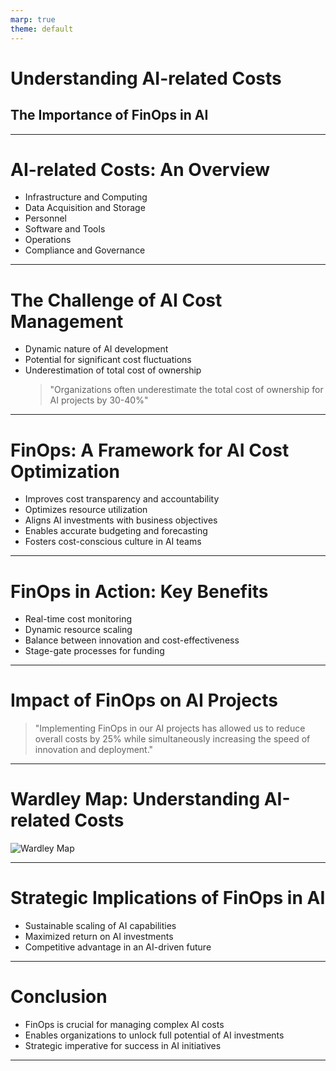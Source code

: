```yaml
---
marp: true
theme: default
---
```


# Understanding AI-related Costs
## The Importance of FinOps in AI

---

# AI-related Costs: An Overview

- Infrastructure and Computing
- Data Acquisition and Storage
- Personnel
- Software and Tools
- Operations
- Compliance and Governance

---

# The Challenge of AI Cost Management

- Dynamic nature of AI development
- Potential for significant cost fluctuations
- Underestimation of total cost of ownership
  > "Organizations often underestimate the total cost of ownership for AI projects by 30-40%"

---

# FinOps: A Framework for AI Cost Optimization

- Improves cost transparency and accountability
- Optimizes resource utilization
- Aligns AI investments with business objectives
- Enables accurate budgeting and forecasting
- Fosters cost-conscious culture in AI teams

---

# FinOps in Action: Key Benefits

- Real-time cost monitoring
- Dynamic resource scaling
- Balance between innovation and cost-effectiveness
- Stage-gate processes for funding

---

# Impact of FinOps on AI Projects

> "Implementing FinOps in our AI projects has allowed us to reduce overall costs by 25% while simultaneously increasing the speed of innovation and deployment."

---

# Wardley Map: Understanding AI-related Costs

![Wardley Map](https://images.wardleymaps.ai/map_37911058-4bff-42d1-9ecc-900dc7bd86cf.png)

---

# Strategic Implications of FinOps in AI

- Sustainable scaling of AI capabilities
- Maximized return on AI investments
- Competitive advantage in an AI-driven future

---

# Conclusion

- FinOps is crucial for managing complex AI costs
- Enables organizations to unlock full potential of AI investments
- Strategic imperative for success in AI initiatives

---